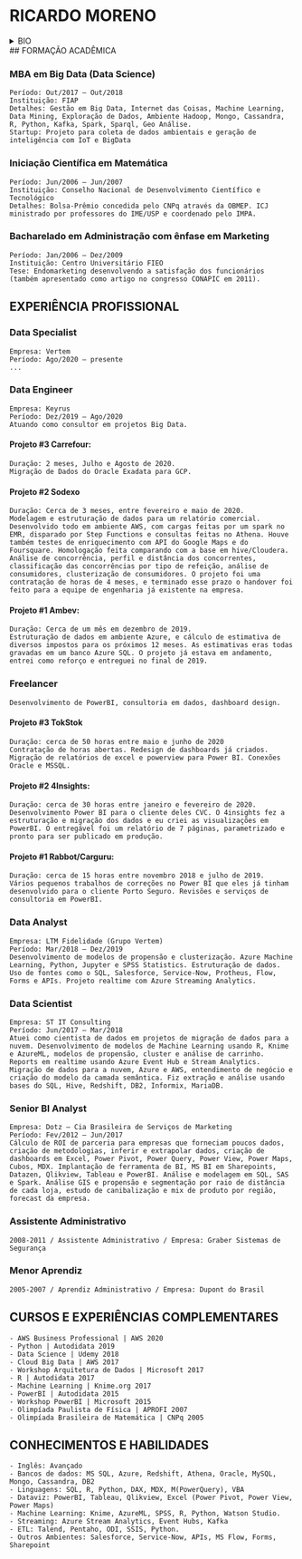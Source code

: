 # RICARDO MORENO 

<details>
<summary>BIO</summary>
#### Data Specialist:
	Experiência consolidada em dados, com formação base em negócios, matemática e data science; especialista em dataviz, com experiência em estatística, Big Data e geração de insights; experiência em integração e engenharia de dados.

### Contatos:
	Santana de Parnaíba, SP
	(11) 99880-4949
	ricardo.m.paula@gmail.com
</details>
## FORMAÇÃO ACADÊMICA

### MBA em Big Data (Data Science)
	Período: Out/2017 – Out/2018
	Instituição: FIAP 
	Detalhes: Gestão em Big Data, Internet das Coisas, Machine Learning, Data Mining, Exploração de Dados, Ambiente Hadoop, Mongo, Cassandra, R, Python, Kafka, Spark, Sparql, Geo Análise.
	Startup: Projeto para coleta de dados ambientais e geração de inteligência com IoT e BigData

### Iniciação Científica em Matemática
	Período: Jun/2006 – Jun/2007
	Instituição: Conselho Nacional de Desenvolvimento Científico e Tecnológico
	Detalhes: Bolsa-Prêmio concedida pelo CNPq através da OBMEP. ICJ ministrado por professores do IME/USP e coordenado pelo IMPA.

### Bacharelado em Administração com ênfase em Marketing
	Período: Jan/2006 – Dez/2009
	Instituição: Centro Universitário FIEO
	Tese: Endomarketing desenvolvendo a satisfação dos funcionários (também apresentado como artigo no congresso CONAPIC em 2011).

## EXPERIÊNCIA PROFISSIONAL

### Data Specialist
	Empresa: Vertem
	Período: Ago/2020 – presente
	...

### Data Engineer
	Empresa: Keyrus
	Período: Dez/2019 – Ago/2020 
	Atuando como consultor em projetos Big Data. 

#### Projeto #3 Carrefour:
	Duração: 2 meses, Julho e Agosto de 2020.
	Migração de Dados do Oracle Exadata para GCP.
 
#### Projeto #2 Sodexo 
	Duração: Cerca de 3 meses, entre fevereiro e maio de 2020.
	Modelagem e estruturação de dados para um relatório comercial. Desenvolvido todo em ambiente AWS, com cargas feitas por um spark no EMR, disparado por Step Functions e consultas feitas no Athena. Houve também testes de enriquecimento com API do Google Maps e do Foursquare. Homologação feita comparando com a base em hive/Cloudera. Análise de concorrência, perfil e distância dos concorrentes, classificação das concorrências por tipo de refeição, análise de consumidores, clusterização de consumidores. O projeto foi uma contratação de horas de 4 meses, e terminado esse prazo o handover foi feito para a equipe de engenharia já existente na empresa.

#### Projeto #1 Ambev: 
	Duração: Cerca de um mês em dezembro de 2019.
	Estruturação de dados em ambiente Azure, e cálculo de estimativa de diversos impostos para os próximos 12 meses. As estimativas eras todas gravadas em um banco Azure SQL. O projeto já estava em andamento, entrei como reforço e entreguei no final de 2019.

### Freelancer
	Desenvolvimento de PowerBI, consultoria em dados, dashboard design.

#### Projeto #3 TokStok 
	Duração: cerca de 50 horas entre maio e junho de 2020
	Contratação de horas abertas. Redesign de dashboards já criados. Migração de relatórios de excel e powerview para Power BI. Conexões Oracle e MSSQL.

#### Projeto #2 4Insights: 
	Duração: cerca de 30 horas entre janeiro e fevereiro de 2020.
	Desenvolvimento Power BI para o cliente deles CVC. O 4insights fez a estruturação e migração dos dados e eu criei as visualizações em PowerBI. O entregável foi um relatório de 7 páginas, parametrizado e pronto para ser publicado em produção.

#### Projeto #1 Rabbot/Carguru: 
	Duração: cerca de 15 horas entre novembro 2018 e julho de 2019.
	Vários pequenos trabalhos de correções no Power BI que eles já tinham desenvolvido para o cliente Porto Seguro. Revisões e serviços de consultoria em PowerBI.

### Data Analyst
	Empresa: LTM Fidelidade (Grupo Vertem)
	Período: Mar/2018 – Dez/2019
	Desenvolvimento de modelos de propensão e clusterização. Azure Machine Learning, Python, Jupyter e SPSS Statistics. Estruturação de dados. Uso de fontes como o SQL, Salesforce, Service-Now, Protheus, Flow, Forms e APIs. Projeto realtime com Azure Streaming Analytics.

### Data Scientist
	Empresa: ST IT Consulting
	Período: Jun/2017 – Mar/2018
	Atuei como cientista de dados em projetos de migração de dados para a nuvem. Desenvolvimento de modelos de Machine Learning usando R, Knime e AzureML, modelos de propensão, cluster e análise de carrinho. Reports em realtime usando Azure Event Hub e Stream Analytics. Migração de dados para a nuvem, Azure e AWS, entendimento de negócio e criação do modelo da camada semântica. Fiz extração e análise usando bases do SQL, Hive, Redshift, DB2, Informix, MariaDB.

### Senior BI Analyst
	Empresa: Dotz – Cia Brasileira de Serviços de Marketing
	Período: Fev/2012 – Jun/2017
	Cálculo de ROI de parceria para empresas que forneciam poucos dados, criação de metodologias, inferir e extrapolar dados, criação de dashboards em Excel, Power Pivot, Power Query, Power View, Power Maps, Cubos, MDX. Implantação de ferramenta de BI, MS BI em Sharepoints, Datazen, Qlikview, Tableau e PowerBI. Análise e modelagem em SQL, SAS e Spark. Análise GIS e propensão e segmentação por raio de distância de cada loja, estudo de canibalização e mix de produto por região, forecast da empresa.

### Assistente Administrativo
	2008-2011 / Assistente Administrativo / Empresa: Graber Sistemas de Segurança

### Menor Aprendiz
	2005-2007 / Aprendiz Administrativo / Empresa: Dupont do Brasil


## CURSOS E EXPERIÊNCIAS COMPLEMENTARES
	- AWS Business Professional | AWS 2020
	- Python | Autodidata 2019
	- Data Science | Udemy 2018
	- Cloud Big Data | AWS 2017
	- Workshop Arquitetura de Dados | Microsoft 2017
	- R | Autodidata 2017
	- Machine Learning | Knime.org 2017
	- PowerBI | Autodidata 2015
	- Workshop PowerBI | Microsoft 2015
	- Olimpíada Paulista de Física | APROFI 2007
	- Olimpíada Brasileira de Matemática | CNPq 2005

## CONHECIMENTOS E HABILIDADES
	- Inglês: Avançado
	- Bancos de dados: MS SQL, Azure, Redshift, Athena, Oracle, MySQL, Mongo, Cassandra, DB2
	- Linguagens: SQL, R, Python, DAX, MDX, M(PowerQuery), VBA
	- Dataviz: PowerBI, Tableau, Qlikview, Excel (Power Pivot, Power View, Power Maps)
	- Machine Learning: Knime, AzureML, SPSS, R, Python, Watson Studio.
	- Streaming: Azure Stream Analytics, Event Hubs, Kafka
	- ETL: Talend, Pentaho, ODI, SSIS, Python.
	- Outros Ambientes: Salesforce, Service-Now, APIs, MS Flow, Forms, Sharepoint
